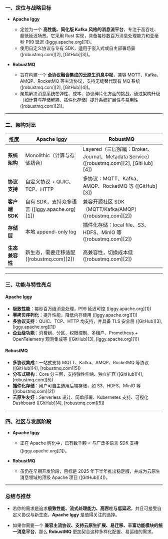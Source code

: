 ### 一、定位与战略目标

* **Apache Iggy**

  * 定位为一个 **高性能、简化版 Kafka 风格的消息流平台**，专注于高吞吐、超低延迟场景。它采用 Rust 实现，具备每秒数百万消息处理能力和亚毫秒 P99 延迟 ([iggy.apache.org][1])。
  * 使用自定义协议与专有 SDK，适用于嵌入式或自主部署场景 ([robustmq.com][2], [GitHub][3])。

* **RobustMQ**

  * 旨在构建一个 **全协议融合集成的云原生消息中枢**，兼容 MQTT、Kafka、AMQP、RocketMQ 等主流协议，支持无缝替代现有 MQ 系统 ([robustmq.com][2], [GitHub][4])。
  * 聚焦解决消息系统在弹性、成本、协议碎片化方面的挑战，通过架构升级（如计算与存储解耦、插件化存储）提升系统扩展性与易用性 ([robustmq.com][2])。

---

### 二、架构对比

| 维度          | Apache Iggy                          | RobustMQ                                                                       |
| ----------- | ------------------------------------ | ------------------------------------------------------------------------------ |
| **系统架构**    | Monolithic（计算与存储耦合）                  | Layered（三层解耦：Broker、Journal、Metadata Service） ([robustmq.com][2], [GitHub][4]) |
| **协议支持**    | 自定义协议 + QUIC、TCP、HTTP                | 多协议：MQTT、Kafka、AMQP、RocketMQ 等 ([GitHub][3])                                   |
| **客户端 SDK** | 自有 SDK，支持众多语言 ([iggy.apache.org][1]) | 兼容开源社区 SDK（MQTT/Kafka/AMQP）([robustmq.com][2])                                 |
| **存储层**     | 本地 append-only log                   | 插件化存储：local file、S3、HDFS、MinIO 等 ([robustmq.com][2])                           |
| **生态兼容性**   | 新生态，需要迁移适配 ([robustmq.com][2])       | 高兼容性，切换成本低 ([robustmq.com][2])                                                 |

---

### 三、功能与特性亮点

#### Apache Iggy

* **极致性能**：每秒百万级消息处理，P99 延迟可控 ([iggy.apache.org][1])
* **零拷贝序列化**：提升性能，降低内存使用 ([iggy.apache.org][1])
* **多协议支持**：QUIC、TCP、HTTP 均支持，并具备 TLS 安全层 ([GitHub][3], [iggy.apache.org][1])
* **企业级功能**：消费组、分区、权限控制、多租户、Prometheus + OpenTelemetry 观测集成等 ([GitHub][3], [iggy.apache.org][1])

#### RobustMQ

* **多协议集成**：一站式支持 MQTT、Kafka、AMQP、RocketMQ 等协议 ([GitHub][4], [robustmq.com][5])
* **分布式架构**：Core 分三层，支持弹性伸缩、独立扩容 ([GitHub][4], [robustmq.com][5])
* **插件化存储**：用户可自主选用后端存储，如 S3、HDFS、MinIO 等 ([robustmq.com][2])
* **云原生友好**：Serverless 设计、简单部署、Kubernetes 支持、可视化 Dashboard ([GitHub][4], [robustmq.com][5])

---

### 四、社区与发展阶段

* **Apache Iggy**

  * 正在 Apache 孵化中，已有数千颗 ⭐ 与广泛多语言 SDK 支持 ([iggy.apache.org][1])。

* **RobustMQ**

  * 虽仍在早期开发阶段，目标是 2025 年下半年推出稳定版，并成为云原生消息领域的顶级 Apache 项目 ([GitHub][4])。

---

### 总结与推荐

* 若你的需求是追求**极致性能、流式处理能力、高吞吐与低延迟**，并且可接受自定义协议与新生态，**Apache Iggy** 是值得关注的选择。

* 如果你需要一个 **兼容主流协议、支持云原生扩展、易迁移、丰富功能模块的统一消息平台**，那么 **RobustMQ** 更加契合这种多样化配置、易运维的需求。
